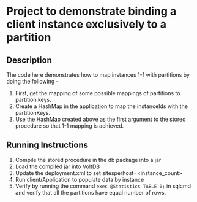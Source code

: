 # Project to demonstrate binding a client instance exclusively to a partition

## Description
The code here demonstrates how to map instances 1-1 with partitions by doing the following -
1. First, get the mapping of some possible mappings of partitions to partition keys.
2. Create a HashMap in the application to map the instanceIds with the partitionKeys.
3. Use the HashMap created above as the first argument to the stored procedure so that 1-1 mapping is achieved. 

## Running Instructions
1. Compile the stored procedure in the db package into a jar
2. Load the compiled jar into VoltDB
3. Update the deployment.xml to set sitesperhost=<instance_count>
4. Run client/Application to populate data by instance 
5. Verify by running the command `exec @Statistics TABLE 0;` in sqlcmd and verify that all the partitions have equal number of rows.
